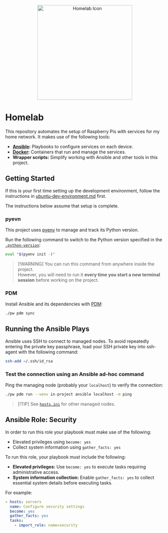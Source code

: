 <p align="center">
    <img src="./gallery/homelab-icon-1.png" alt="Homelab Icon" width="300" height="300">
</p>

# Homelab

This repository automates the setup of Raspberry Pis with services for my home network. It
makes use of the following tools:

- **[Ansible](https://www.ansible.com/):** Playbooks to configure services on each device.
- **[Docker](https://docs.docker.com/get-started/):** Containers that run and manage the services.
- **Wrapper scripts:** Simplify working with Ansible and other tools in this project.

## Getting Started

If this is your first time setting up the development environment, follow the instructions in
[ubuntu-dev-environment.md](./docs/ubuntu-dev-environment.md) first.

The instructions below assume that setup is complete.

### pyevn

This project uses [pyenv](https://github.com/pyenv/pyenv) to manage and track its Python
version.

Run the following command to switch to the Python version specified in the
[`.python-version`](./.python-version):

```bash
eval "$(pyenv init -)"
```

> \[!WARNING\]
> You can run this command from anywhere inside the project.  
> However, you will need to run it **every time you start a new terminal session** before
> working on the project.

### PDM

Install Ansible and its dependencies with [PDM](https://github.com/pdm-project/pdm):

```bash
./pw pdm sync
```

## Running the Ansible Plays

Ansible uses SSH to connect to managed nodes. To avoid repeatedly entering the private key
passphrase, load your SSH private key into ssh-agent with the following command:

```bash
ssh-add ~/.ssh/id_rsa
```

### Test the connection using an Ansible ad-hoc command

Ping the managing node (probably your `localhost`) to verify the connection:

```bash
./pw pdm run --venv in-project ansible localhost -m ping
```

> \[!TIP\]
> See [`hosts.ini`](./hosts.ini) for other managed nodes.

## Ansible Role: Security

In order to run this role your playbook must make use of the following:

- Elevated privileges using `become: yes`
- Collect system information using `gather_facts: yes`

To run this role, your playbook must include the following:

- **Elevated privileges:** Use `become: yes` to execute tasks requiring administrative access.
- **System information collection:** Enable `gather_facts: yes` to collect essential system
  details before executing tasks.

For example:

```yaml
- hosts: servers
  name: Configure security settings
  become: yes
  gather_facts: yes
  tasks:
    - import_role: name=security
```
